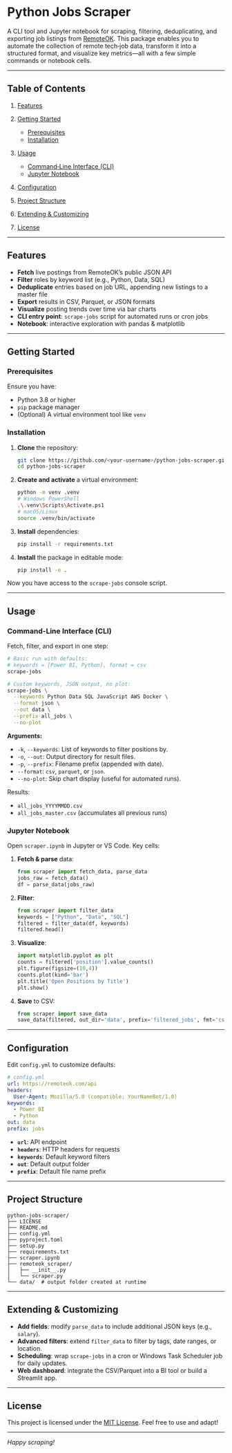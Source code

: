# Python Jobs Scraper

A CLI tool and Jupyter notebook for scraping, filtering, deduplicating, and exporting job listings from [RemoteOK](https://remoteok.com). This package enables you to automate the collection of remote tech‑job data, transform it into a structured format, and visualize key metrics—all with a few simple commands or notebook cells.

---

## Table of Contents

1. [Features](#features)
2. [Getting Started](#getting-started)

   * [Prerequisites](#prerequisites)
   * [Installation](#installation)
3. [Usage](#usage)

   * [Command‑Line Interface (CLI)](#command-line-interface-cli)
   * [Jupyter Notebook](#jupyter-notebook)
4. [Configuration](#configuration)
5. [Project Structure](#project-structure)
6. [Extending & Customizing](#extending--customizing)
7. [License](#license)

---

## Features

* **Fetch** live postings from RemoteOK’s public JSON API
* **Filter** roles by keyword list (e.g., Python, Data, SQL)
* **Deduplicate** entries based on job URL, appending new listings to a master file
* **Export** results in CSV, Parquet, or JSON formats
* **Visualize** posting trends over time via bar charts
* **CLI entry point**: `scrape-jobs` script for automated runs or cron jobs
* **Notebook**: interactive exploration with pandas & matplotlib

---

## Getting Started

### Prerequisites

Ensure you have:

* Python 3.8 or higher
* `pip` package manager
* (Optional) A virtual environment tool like `venv`

### Installation

1. **Clone** the repository:

   ```bash
   git clone https://github.com/<your-username>/python-jobs-scraper.git
   cd python-jobs-scraper
   ```

2. **Create and activate** a virtual environment:

   ```bash
   python -m venv .venv
   # Windows PowerShell
   .\.venv\Scripts\Activate.ps1
   # macOS/Linux
   source .venv/bin/activate
   ```

3. **Install** dependencies:

   ```bash
   pip install -r requirements.txt
   ```

4. **Install** the package in editable mode:

   ```bash
   pip install -e .
   ```

Now you have access to the `scrape-jobs` console script.

---

## Usage

### Command-Line Interface (CLI)

Fetch, filter, and export in one step:

```bash
# Basic run with defaults:
# keywords = [Power BI, Python], format = csv
scrape-jobs

# Custom keywords, JSON output, no plot:
scrape-jobs \
  --keywords Python Data SQL JavaScript AWS Docker \
  --format json \
  --out data \
  --prefix all_jobs \
  --no-plot
```

**Arguments:**

* `-k`, `--keywords`: List of keywords to filter positions by.
* `-o`, `--out`: Output directory for result files.
* `-p`, `--prefix`: Filename prefix (appended with date).
* `--format`: `csv`, `parquet`, or `json`.
* `--no-plot`: Skip chart display (useful for automated runs).

Results:

* `all_jobs_YYYYMMDD.csv`
* `all_jobs_master.csv` (accumulates all previous runs)

### Jupyter Notebook

Open `scraper.ipynb` in Jupyter or VS Code. Key cells:

1. **Fetch & parse** data:

   ```python
   from scraper import fetch_data, parse_data
   jobs_raw = fetch_data()
   df = parse_data(jobs_raw)
   ```

2. **Filter**:

   ```python
   from scraper import filter_data
   keywords = ["Python", "Data", "SQL"]
   filtered = filter_data(df, keywords)
   filtered.head()
   ```

3. **Visualize**:

   ```python
   import matplotlib.pyplot as plt
   counts = filtered['position'].value_counts()
   plt.figure(figsize=(10,4))
   counts.plot(kind='bar')
   plt.title('Open Positions by Title')
   plt.show()
   ```

4. **Save** to CSV:

   ```python
   from scraper import save_data
   save_data(filtered, out_dir='data', prefix='filtered_jobs', fmt='csv')
   ```

---

## Configuration

Edit `config.yml` to customize defaults:

```yaml
# config.yml
url: https://remoteok.com/api
headers:
  User-Agent: Mozilla/5.0 (compatible; YourNameBot/1.0)
keywords:
  - Power BI
  - Python
out: data
prefix: jobs
```

* **`url`**: API endpoint
* **`headers`**: HTTP headers for requests
* **`keywords`**: Default keyword filters
* **`out`**: Default output folder
* **`prefix`**: Default file name prefix

---

## Project Structure

```
python-jobs-scraper/
├── LICENSE
├── README.md
├── config.yml
├── pyproject.toml
├── setup.py
├── requirements.txt
├── scraper.ipynb
├── remoteok_scraper/
│   ├── __init__.py
│   └── scraper.py
└── data/  # output folder created at runtime
```

---

## Extending & Customizing

* **Add fields**: modify `parse_data` to include additional JSON keys (e.g., `salary`).
* **Advanced filters**: extend `filter_data` to filter by tags, date ranges, or location.
* **Scheduling**: wrap `scrape-jobs` in a cron or Windows Task Scheduler job for daily updates.
* **Web dashboard**: integrate the CSV/Parquet into a BI tool or build a Streamlit app.

---

## License

This project is licensed under the [MIT License](LICENSE). Feel free to use and adapt!

---

*Happy scraping!*
